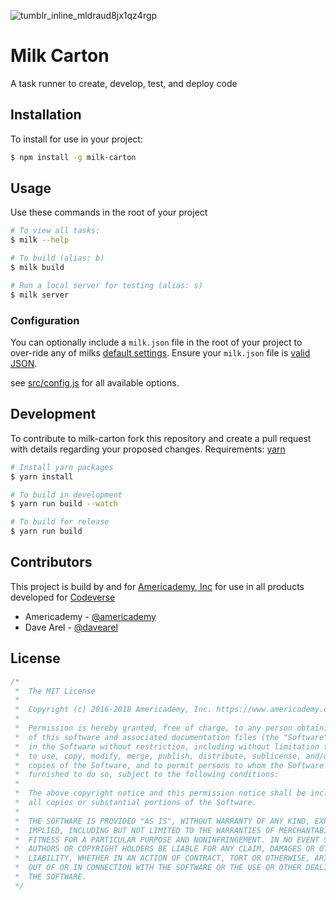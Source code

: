 ![tumblr_inline_mldraud8jx1qz4rgp](https://cloud.githubusercontent.com/assets/1096881/21282631/c39f2c80-c3bc-11e6-8304-a99667222549.gif)

# Milk Carton
A task runner to create, develop, test, and deploy code

## Installation

To install for use in your project:

```sh
$ npm install -g milk-carton
```

## Usage

Use these commands in the root of your project

```sh
# To view all tasks:
$ milk --help

# To build (alias: b)
$ milk build

# Run a local server for testing (alias: s)
$ milk server
```

### Configuration

You can optionally include a `milk.json` file in the root of your project to over-ride any of milks [default settings](src/config.js). Ensure your `milk.json` file is [valid JSON](https://jsonlint.com/).

see [src/config.js](src/config.js) for all available options.

## Development
To contribute to milk-carton fork this repository and create a pull request with details regarding your proposed changes.
Requirements: [yarn](https://yarnpkg.com/en/)

```sh
# Install yarn packages
$ yarn install

# To build in development
$ yarn run build --watch

# To build for release
$ yarn run build
```

## Contributors
This project is build by and for [Americademy, Inc](https://www.americademy.com/) for use in all products developed for [Codeverse](https://www.codeverse.com/)

* Americademy - [@americademy](https://github.com/americademy)
* Dave Arel - [@davearel](https://github.com/davearel)

## License

```js
/*
 *  The MIT License
 *
 *  Copyright (c) 2016-2018 Americademy, Inc. https://www.americademy.com
 *
 *  Permission is hereby granted, free of charge, to any person obtaining a copy
 *  of this software and associated documentation files (the "Software"), to deal
 *  in the Software without restriction, including without limitation the rights
 *  to use, copy, modify, merge, publish, distribute, sublicense, and/or sell
 *  copies of the Software, and to permit persons to whom the Software is
 *  furnished to do so, subject to the following conditions:
 *
 *  The above copyright notice and this permission notice shall be included in
 *  all copies or substantial portions of the Software.
 *
 *  THE SOFTWARE IS PROVIDED "AS IS", WITHOUT WARRANTY OF ANY KIND, EXPRESS OR
 *  IMPLIED, INCLUDING BUT NOT LIMITED TO THE WARRANTIES OF MERCHANTABILITY,
 *  FITNESS FOR A PARTICULAR PURPOSE AND NONINFRINGEMENT. IN NO EVENT SHALL THE
 *  AUTHORS OR COPYRIGHT HOLDERS BE LIABLE FOR ANY CLAIM, DAMAGES OR OTHER
 *  LIABILITY, WHETHER IN AN ACTION OF CONTRACT, TORT OR OTHERWISE, ARISING FROM,
 *  OUT OF OR IN CONNECTION WITH THE SOFTWARE OR THE USE OR OTHER DEALINGS IN
 *  THE SOFTWARE.
 */
```
